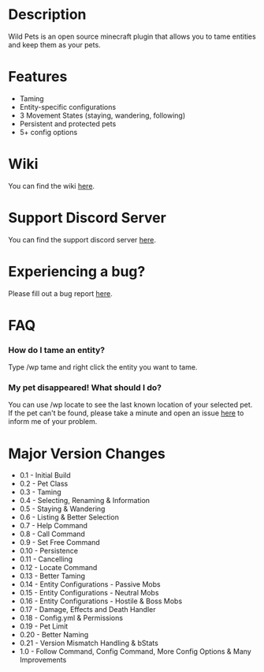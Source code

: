# Description
Wild Pets is an open source minecraft plugin that allows you to tame entities and keep them as your pets.

# Features
- Taming
- Entity-specific configurations
- 3 Movement States (staying, wandering, following)
- Persistent and protected pets
- 5+ config options

# Wiki
You can find the wiki [here](https://github.com/dmccoystephenson/Wild-Pets/wiki).

# Support Discord Server
You can find the support discord server [here](https://discord.gg/xXtuAQ2).

# Experiencing a bug?
Please fill out a bug report [here](https://github.com/dmccoystephenson/Wild-Pets/issues?q=is%3Aissue+is%3Aopen+label%3Abug).

# FAQ
### How do I tame an entity?
Type /wp tame and right click the entity you want to tame.

### My pet disappeared! What should I do?
You can use /wp locate to see the last known location of your selected pet. If the pet can't be found, please take a minute and open an issue [here](https://github.com/dmccoystephenson/Wild-Pets/issues) to inform me of your problem.

# Major Version Changes
- 0.1 - Initial Build
- 0.2 - Pet Class
- 0.3 - Taming
- 0.4 - Selecting, Renaming & Information
- 0.5 - Staying & Wandering
- 0.6 - Listing & Better Selection
- 0.7 - Help Command
- 0.8 - Call Command
- 0.9 - Set Free Command
- 0.10 - Persistence
- 0.11 - Cancelling
- 0.12 - Locate Command
- 0.13 - Better Taming
- 0.14 - Entity Configurations - Passive Mobs
- 0.15 - Entity Configurations - Neutral Mobs
- 0.16 - Entity Configurations - Hostile & Boss Mobs
- 0.17 - Damage, Effects and Death Handler
- 0.18 - Config.yml & Permissions
- 0.19 - Pet Limit
- 0.20 - Better Naming
- 0.21 - Version Mismatch Handling & bStats
- 1.0 - Follow Command, Config Command, More Config Options & Many Improvements
